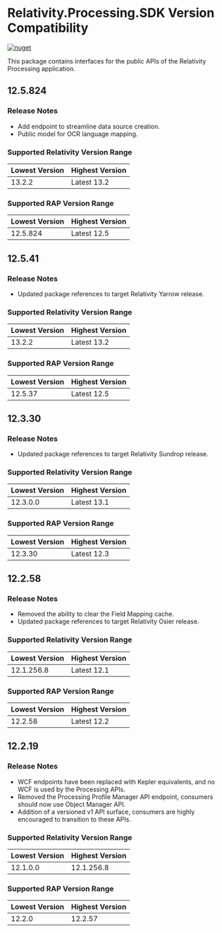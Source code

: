 # Relativity.Processing.SDK Version Compatibility

[![nuget](https://img.shields.io/nuget/v/Relativity.Processing.SDK.svg)](https://www.nuget.org/packages/Relativity.Processing.SDK)

This package contains interfaces for the public APIs of the Relativity Processing application.

## 12.5.824

### Release Notes

* Add endpoint to streamline data source creation.
* Public model for OCR language mapping.

### Supported Relativity Version Range

Lowest Version | Highest Version
--- | ---
13.2.2 | Latest 13.2

### Supported RAP Version Range

Lowest Version | Highest Version
--- | ---
12.5.824 | Latest 12.5

## 12.5.41

### Release Notes

* Updated package references to target Relativity Yarrow release.

### Supported Relativity Version Range

Lowest Version | Highest Version
--- | ---
13.2.2 | Latest 13.2

### Supported RAP Version Range

Lowest Version | Highest Version
--- | ---
12.5.37 | Latest 12.5

## 12.3.30

### Release Notes

* Updated package references to target Relativity Sundrop release.

### Supported Relativity Version Range

Lowest Version | Highest Version
--- | ---
12.3.0.0 | Latest 13.1

### Supported RAP Version Range

Lowest Version | Highest Version
--- | ---
12.3.30 | Latest 12.3

## 12.2.58

### Release Notes

* Removed the ability to clear the Field Mapping cache.
* Updated package references to target Relativity Osier release.

### Supported Relativity Version Range

Lowest Version | Highest Version
--- | ---
12.1.256.8 | Latest 12.1

### Supported RAP Version Range

Lowest Version | Highest Version
--- | ---
12.2.58 | Latest 12.2

## 12.2.19

### Release Notes

* WCF endpoints have been replaced with Kepler equivalents, and no WCF is used by the Processing APIs.
* Removed the Processing Profile Manager API endpoint, consumers should now use Object Manager API.
* Addition of a versioned v1 API surface, consumers are highly encouraged to transition to these APIs.

### Supported Relativity Version Range

Lowest Version | Highest Version
--- | ---
12.1.0.0 | 12.1.256.8

### Supported RAP Version Range

Lowest Version | Highest Version
--- | ---
12.2.0 | 12.2.57